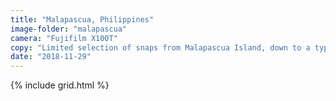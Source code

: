 ```yaml
---
title: "Malapascua, Philippines"
image-folder: "malapascua"
camera: "Fujifilm X100T"
copy: "Limited selection of snaps from Malapascua Island, down to a typhoon grounding us for a few days and also as we spent most of our time under water diving!"
date: "2018-11-29"
---
```


{% include grid.html %}